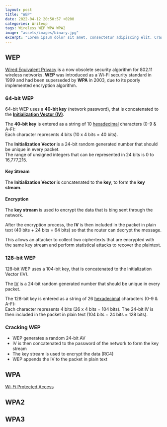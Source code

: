 ```yaml
---
layout: post
title: "WEP"
date: 2022-04-12 20:50:57 +0200
categories: Writeup
tags: Wireless WEP WPA WPA2
image: "assets/images/binary.jpg"
excerpt: "Lorem ipsum dolor sit amet, consectetur adipiscing elit. Cras nulla nisi, gravida eget lacus sed, feugiat rhoncus lectus. Maecenas condimentum rutrum dolor, ut ultrices risus tempor vel. Mauris sed iaculis elit, id efficitur nulla. Morbi vitae purus et eros venenatis hendrerit quis non nibh. Suspendisse est turpis, ultricies et ipsum et, semper tincidunt ex. Phasellus accumsan enim nec arcu mollis ultricies. Suspendisse congue mi diam, ut auctor turpis faucibus ut."
---
```


## WEP

[Wired Equivalent Privacy](https://en.wikipedia.org/wiki/Wired_Equivalent_Privacy) is a now obsolete security algorithm for 802.11 wireless networks.
**WEP** was introduced as a Wi-Fi security standard in 1999 and had been superseded by **WPA** in 2003, due to its poorly implemented encryption algorithm.

### 64-bit WEP

64-bit WEP uses a **40-bit key** (network password), that is concatenated to the **[Initialization Vector (IV)](https://en.wikipedia.org/wiki/Initialization_vector)**.

The **40-bit key** is entered as a string of 10 [hexadecimal](https://en.wikipedia.org/wiki/Hexadecimal) characters (0-9 & A-F):<br>
Each character represents 4 bits (10 x 4 bits = 40 bits).

The **Initialization Vector** is a 24-bit random generated number that should be unique in every packet.<br>
The range of unsigned integers that can be represented in 24 bits is 0 to 16,777,215.

#### Key Stream

The **Initialization Vector** is concatenated to the **key**, to form the **key stream**.

#### Encryption

The **key stream** is used to encrypt the data that is bing sent through the network.

After the encryption process, the **IV** is then included in the packet in plain text (40 bits + 24 bits = 64 bits) so that the router can decrypt the message.

This allows an attacker to collect two ciphertexts that are encrypted with the same key stream and perform statistical attacks to recover the plaintext.

### 128-bit WEP

128-bit WEP uses a 104-bit key, that is concatenated to the Initialization Vector (IV).

The [IV](https://en.wikipedia.org/wiki/Initialization_vector) is a 24-bit random generated number that should be unique in every packet.

The 128-bit key is entered as a string of 26 [hexadecimal](https://en.wikipedia.org/wiki/Hexadecimal) characters (0-9 & A-F):<br>
Each character represents 4 bits (26 x 4 bits = 104 bits).
The 24-bit IV is then included in the packet in plain text (104 bits + 24 bits = 128 bits).<br>

### Cracking WEP

- WEP generates a random 24-bit AV
- IV is then concatenated to the password of the network to form the key stream
- The key stream is used to encrypt the data (RC4)
- WEP appends the IV to the packet in plain text

## WPA

[Wi-Fi Protected Access](https://en.wikipedia.org/wiki/Wi-Fi_Protected_Access)

## WPA2

## WPA3